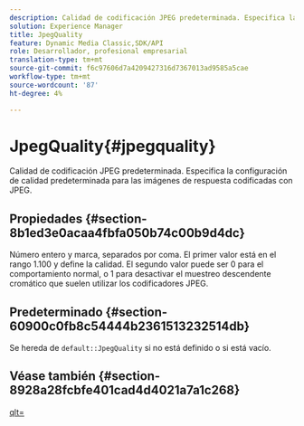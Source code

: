 ```yaml
---
description: Calidad de codificación JPEG predeterminada. Especifica la configuración de calidad predeterminada para las imágenes de respuesta codificadas con JPEG.
solution: Experience Manager
title: JpegQuality
feature: Dynamic Media Classic,SDK/API
role: Desarrollador, profesional empresarial
translation-type: tm+mt
source-git-commit: f6c97606d7a4209427316d7367013ad9585a5cae
workflow-type: tm+mt
source-wordcount: '87'
ht-degree: 4%

---
```



# JpegQuality{#jpegquality}

Calidad de codificación JPEG predeterminada. Especifica la configuración de calidad predeterminada para las imágenes de respuesta codificadas con JPEG.

## Propiedades {#section-8b1ed3e0acaa4fbfa050b74c00b9d4dc}

Número entero y marca, separados por coma. El primer valor está en el rango 1.100 y define la calidad. El segundo valor puede ser 0 para el comportamiento normal, o 1 para desactivar el muestreo descendente cromático que suelen utilizar los codificadores JPEG.

## Predeterminado {#section-60900c0fb8c54444b2361513232514db}

Se hereda de `default::JpegQuality` si no está definido o si está vacío.

## Véase también {#section-8928a28fcbfe401cad4d4021a7a1c268}

[qlt=](../../../../../ir-api/http-protocol/image-rendering-api-ref/c-ir-http-protocol-ref/c-ir-http-protocol-command-reference/r-ir-qlt.md#reference-27b91c226eb241d0a14a29af3b3afdbd)
